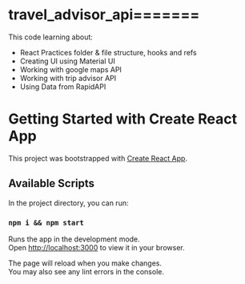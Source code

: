 # travel_advisor_api=======
This code learning about:
- React Practices folder & file structure, hooks and refs
- Creating UI using Material UI
- Working with google maps API
- Working with trip advisor API 
- Using Data from RapidAPI

# Getting Started with Create React App

This project was bootstrapped with [Create React App](https://github.com/facebook/create-react-app).

## Available Scripts

In the project directory, you can run:

### `npm i && npm start`

Runs the app in the development mode.\
Open [http://localhost:3000](http://localhost:3000) to view it in your browser.

The page will reload when you make changes.\
You may also see any lint errors in the console.


